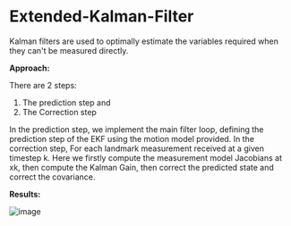 # Extended-Kalman-Filter


Kalman filters are used to optimally estimate the variables required when they can't be measured directly.


**Approach:**

There are 2 steps:
1) The prediction step and 
2) The Correction step


In the prediction step, we implement the main filter loop, defining the prediction step of the EKF using the motion model provided.
In the correction step, For each landmark measurement received at a given timestep k. Here we firstly compute the measurement model Jacobians at  
xk, then compute the Kalman Gain, then correct the predicted state and correct the covariance.


**Results:**

![image](https://user-images.githubusercontent.com/75427257/175016418-d0a44b21-7140-4943-8540-17fad938a04f.png)




 


